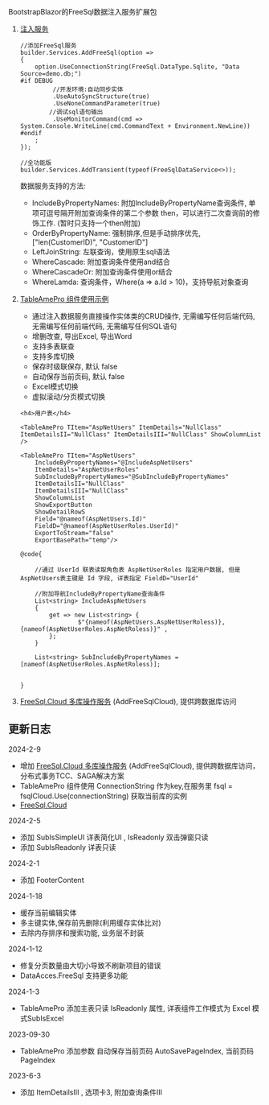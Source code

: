 BootstrapBlazor的FreeSql数据注入服务扩展包

1. [注入服务](https://github.com/densen2014/Densen.Freesql/blob/master/Demo/BlazorApp1/Program.cs)
    
    ```
    //添加FreeSql服务
    builder.Services.AddFreeSql(option =>
    {
        option.UseConnectionString(FreeSql.DataType.Sqlite, "Data Source=demo.db;")
    #if DEBUG
             //开发环境:自动同步实体
             .UseAutoSyncStructure(true)
             .UseNoneCommandParameter(true)
            //调试sql语句输出
             .UseMonitorCommand(cmd => System.Console.WriteLine(cmd.CommandText + Environment.NewLine))
    #endif
        ;
    });

    //全功能版
    builder.Services.AddTransient(typeof(FreeSqlDataService<>));
    ```

    数据服务支持的方法:

    - IncludeByPropertyNames: 附加IncludeByPropertyName查询条件, 单项可逗号隔开附加查询条件的第二个参数 then，可以进行二次查询前的修饰工作. (暂时只支持一个then附加)
    - OrderByPropertyName: 强制排序,但是手动排序优先, ["len(CustomerID)", "CustomerID"]
    - LeftJoinString: 左联查询，使用原生sql语法
    - WhereCascade: 附加查询条件使用and结合
    - WhereCascadeOr: 附加查询条件使用or结合
    - WhereLamda: 查询条件，Where(a => a.Id > 10)，支持导航对象查询


2. [TableAmePro 组件使用示例](https://github.com/densen2014/Densen.Freesql/tree/master/Demo/BlazorApp1)
 
    - 通过注入数据服务直接操作实体类的CRUD操作, 无需编写任何后端代码, 无需编写任何前端代码, 无需编写任何SQL语句
    - 增删改查, 导出Excel, 导出Word
    - 支持多表联查
    - 支持多库切换
    - 保存时级联保存, 默认 false
    - 自动保存当前页码, 默认 false
    - Excel模式切换
    - 虚拟滚动/分页模式切换
    

    ```
    <h4>用户表</h4>

    <TableAmePro TItem="AspNetUsers" ItemDetails="NullClass" ItemDetailsII="NullClass" ItemDetailsIII="NullClass" ShowColumnList />

    <TableAmePro TItem="AspNetUsers"
        IncludeByPropertyNames="@IncludeAspNetUsers"
        ItemDetails="AspNetUserRoles"
        SubIncludeByPropertyNames="@SubIncludeByPropertyNames"
        ItemDetailsII="NullClass"
        ItemDetailsIII="NullClass"
        ShowColumnList
        ShowExportButton
        ShowDetailRowS
        Field="@nameof(AspNetUsers.Id)"
        FieldD="@nameof(AspNetUserRoles.UserId)"
        ExportToStream="false"
        ExportBasePath="temp"/>

    @code{

        //通过 UserId 联表读取角色表 AspNetUserRoles 指定用户数据, 但是AspNetUsers表主键是 Id 字段, 详表指定 FieldD="UserId"

        //附加导航IncludeByPropertyName查询条件
        List<string> IncludeAspNetUsers
        {
            get => new List<string> {
                    $"{nameof(AspNetUsers.AspNetUserRoless)},{nameof(AspNetUserRoles.AspNetRoless)}" ,
            };
        }

        List<string> SubIncludeByPropertyNames = [nameof(AspNetUserRoles.AspNetRoless)];


    }

3. [FreeSql.Cloud 多库操作服务](https://github.com/densen2014/Densen.Freesql/wiki/%E5%85%B3%E4%BA%8E-FreeSql.Cloud-%E5%A4%9A%E5%BA%93%E6%93%8D%E4%BD%9C%E6%9C%8D%E5%8A%A1) (AddFreeSqlCloud), 提供跨数据库访问




## 更新日志

2024-2-9
- 增加 [FreeSql.Cloud 多库操作服务](https://github.com/densen2014/Densen.Freesql/wiki/%E5%85%B3%E4%BA%8E-FreeSql.Cloud-%E5%A4%9A%E5%BA%93%E6%93%8D%E4%BD%9C%E6%9C%8D%E5%8A%A1) (AddFreeSqlCloud), 提供跨数据库访问，分布式事务TCC、SAGA解决方案
- TableAmePro 组件使用 ConnectionString 作为key,在服务里 fsql = fsqlCloud.Use(connectionString) 获取当前库的实例
- [FreeSql.Cloud](https://github.com/2881099/FreeSql.Cloud)

2024-2-5
- 添加 SubIsSimpleUI 详表简化UI , IsReadonly 双击弹窗只读
- 添加 SubIsReadonly 详表只读

2024-2-1
- 添加 FooterContent

2024-1-18
- 缓存当前编辑实体
- 多主键实体,保存前先删除(利用缓存实体比对)
- 去除内存排序和搜索功能, 业务层不封装

2024-1-12
- 修复分页数量由大切小导致不刷新项目的错误
- DataAcces.FreeSql 支持更多功能

2024-1-3
- TableAmePro 添加主表只读 IsReadonly 属性, 详表组件工作模式为 Excel 模式SubIsExcel

2023-09-30
- TableAmePro 添加参数 自动保存当前页码 AutoSavePageIndex, 当前页码 PageIndex

2023-6-3
- 添加 ItemDetailsIII , 选项卡3, 附加查询条件III
